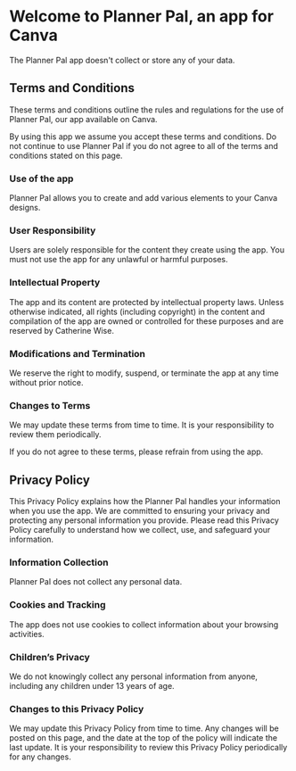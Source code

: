 

# Welcome to Planner Pal, an app for Canva

The Planner Pal app doesn't collect or store any of your data.

## Terms and Conditions

These terms and conditions outline the rules and regulations for the use of Planner Pal, our app available on Canva.

By using this app we assume you accept these terms and conditions. Do not continue to use Planner Pal if you do not agree to all of the terms and conditions stated on this page.

### Use of the app

Planner Pal allows you to create and add various elements to your Canva designs.

### User Responsibility

Users are solely responsible for the content they create using the app. You must not use the app for any unlawful or harmful purposes.

### Intellectual Property

The app and its content are protected by intellectual property laws. Unless otherwise indicated, all rights (including copyright) in the content and compilation of the app are owned or controlled for these purposes and are reserved by Catherine Wise.

### Modifications and Termination

We reserve the right to modify, suspend, or terminate the app at any time without prior notice.

### Changes to Terms

We may update these terms from time to time. It is your responsibility to review them periodically.

If you do not agree to these terms, please refrain from using the app.


## Privacy Policy

This Privacy Policy explains how the Planner Pal handles your information when you use the app. We are committed to ensuring your privacy and protecting any personal information you provide. Please read this Privacy Policy carefully to understand how we collect, use, and safeguard your information.

### Information Collection

Planner Pal does not collect any personal data.

### Cookies and Tracking

The app does not use cookies to collect information about your browsing activities.

### Children’s Privacy

We do not knowingly collect any personal information from anyone, including any children under 13 years of age.

### Changes to this Privacy Policy

We may update this Privacy Policy from time to time. Any changes will be posted on this page, and the date at the top of the policy will indicate the last update. It is your responsibility to review this Privacy Policy periodically for any changes.

